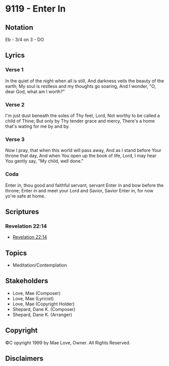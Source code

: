 # 9119 - Enter In

## Notation

Eb - 3/4 on 3 - DO

## Lyrics

### Verse 1

In the quiet of the night when all is still, And darkness veils the beauty of the earth; My soul is restless and my thoughts go soaring, And I wonder, "O, dear God, what am I worth?"

### Verse 2

I'm just dust beneath the soles of Thy feet, Lord, Not worthy to be called a child of Thine; But only by Thy tender grace and mercy, There's a home that's wating for me by and by. 

### Verse 3

Now I pray, that when this world will pass away, And as I stand before Your throne that day, And when You open up the book of life, Lord, I may hear You gently say, "My child, well done."

### Coda

Enter in, thou good and faithful servant, servant Enter in and bow before the throne; Enter in and meet your Lord and Savior, Savior Enter in, for now yo're safe at home.


## Scriptures

### Revelation 22:14

- [Revelation 22:14](https://www.biblegateway.com/passage/?search=Revelation%2022%3A14)


## Topics

- Meditation/Contemplation

## Stakeholders

- Love, Mae (Composer)
- Love, Mae (Lyricist)
- Love, Mae (Copyright Holder)
- Shepard, Dane K. (Composer)
- Shepard, Dane K. (Arranger)

## Copyright

©C opyright 1999 by Mae Love, Owner. All Rights Reserved.


## Disclaimers


